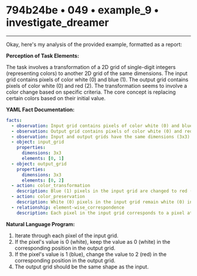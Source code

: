 # 794b24be • 049 • example_9 • investigate_dreamer

---
Okay, here's my analysis of the provided example, formatted as a report:

**Perception of Task Elements:**

The task involves a transformation of a 2D grid of single-digit integers (representing colors) to another 2D grid of the same dimensions. The input grid contains pixels of color white (0) and blue (1). The output grid contains pixels of color white (0) and red (2). The transformation seems to involve a color change based on specific criteria. The core concept is replacing certain colors based on their initial value.

**YAML Fact Documentation:**



```yaml
facts:
  - observation: Input grid contains pixels of color white (0) and blue (1).
  - observation: Output grid contains pixels of color white (0) and red (2).
  - observation: Input and output grids have the same dimensions (3x3).
  - object: input_grid
    properties:
      dimensions: 3x3
      elements: [0, 1]
  - object: output_grid
    properties:
      dimensions: 3x3
      elements: [0, 2]
  - action: color_transformation
    description: Blue (1) pixels in the input grid are changed to red (2) in the output grid.
  - action: color_preservation
    description: White (0) pixels in the input grid remain white (0) in the output grid.
  - relationship: element-wise_correspondence
    description: Each pixel in the input grid corresponds to a pixel at the same location in the output grid.

```



**Natural Language Program:**

1.  Iterate through each pixel of the input grid.
2.  If the pixel's value is 0 (white), keep the value as 0 (white) in the corresponding position in the output grid.
3.  If the pixel's value is 1 (blue), change the value to 2 (red) in the corresponding position in the output grid.
4. The output grid should be the same shape as the input.

